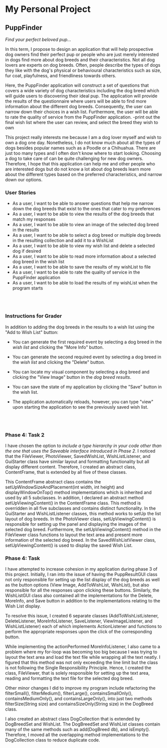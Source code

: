 # My Personal Project

## PuppFinder

*Find your perfect beloved pup...*

In this term, I propose to design an application that will help prospective dog owners 
find their perfect pup or people who are just merely interested in dogs find more about 
dog breeds and their characteristics. Not all dog lovers are experts on dog breeds. 
Often, people describe the types of dogs they like with the dog's physical or 
behavioural characteristics such as size, fur coat, playfulness, and friendliness towards others. 

Here, the PuppFinder application will construct a set of questions that covers a wide variety of dog characteristics 
including the dog breed which will guide users to discovering their ideal pup. The application 
will provide the results of the questionnaire where users will be able to find more information
about the different dog breeds. Consequently, the user can narrow down their choices in a wish list.
Furthermore, the user will be able to rate the quality of service from the PuppFinder application.
-print out the final wish list where the user can review, and select the breed they wish to own

This project really interests me because I am a dog lover myself and wish to own a dog 
one day. Nonetheless, I do not know much about all the types of dogs besides popular
names such as a Poodle or a Chihuahua. There are just too many types and I often don't know where 
to start looking. Choosing a dog to take care of can be quite challenging for new dog owners.
Therefore, I hope that this application can help me and other people who are interested dogs but do not know a lot about dog breeds learn more about the different types based on the
preferred characteristics, and narrow down our options.  


<h3>User Stories</h3>

- As a user, I want to be able to answer questions that help me narrow down the dog breeds that exist to the ones that cater to my preferences
- As a user, I want to be able to view the results of the dog breeds that match my responses
- As a user, I want to be able to view an image of the selected dog breed in the results
- As a user, I want to be able to select a dog breed or multiple dog breeds in the resulting collection and add it to a WishList
- As a user, I want to be able to view my wish list and delete a selected dog if desired
- As a user, I want to be able to read more information about a selected dog breed in the wish list
- As a user, I want to be able to save the results of my wishList to file
- As a user, I want to be able to rate the quality of service in the PuppFinder application
- As a user, I want to be able to load the results of my wishList when the program starts

<br>
<br>

<h3> Instructions for Grader </h3>

In addition to adding the dog breeds in the results to a wish list using the "Add to Wish List" button:

- You can generate the first required event by selecting a dog breed in the *wish list* and clicking the "More Info" button.

- You can generate the second required event by selecting a dog breed in the *wish list* and clicking the "Delete" button.

- You can locate my visual component by selecting a dog breed and clicking the "View Image" button in the *dog breed results*.

- You can save the state of my application by clicking the "Save" button in the wish list. 

- The application automatically reloads, however, you can type "view" upon starting the application to see the previously saved 
wish list.

<br>
<br>

<h3> Phase 4: Task 2 </h3>

I have chosen the option to *include a type hierarchy in your code other than the one that uses the Saveable interface
introduced in Phase 2*. I noticed that the FileViewer, PhotoViewer, SavedWishList, WishListListener, and GuiStarter class 
have similar layout and formatting functionality but all display different content. Therefore, I created an abstract class, 
ContentFrame, that is extended by all five of these classes.

This ContentFrame abstract class contains the  setUpWindowSizeAndPlacement(int width, int height) and displayWindowOnTop() method 
implementations which is inherited and used by all 5 subclasses. In addition, I declared an abstract method setUpViewingContent() 
in the ContentFrame class. This method is overridden in all five subclasses and contains distinct functionality. In the GuiStarter
and WishListListener classes, this method works to setUp the list layout of dog breeds. In the PhotoViewer class, 
setUpViewingContent() is responsible for setting up the panel and displaying the images of the selected dog breed. 
Furthermore, the setUpViewingContent() method in the FileViewer class functions to layout the text area and present more information of the selected dog breed. In the SavedWishListViewer class, 
setUpViewingContent() is used to display the saved Wish List. 


<h3> Phase 4: Task  </h3>
I have attempted to increase cohesion in my application during phase 3 of this project. Initially, I ran into the issue
of having the PuppResultGUI class not only responsible for setting up the list display of the dog breeds as well as the 
button options (View Image, AddToWishList, WishList), but also responsible for all the responses upon clicking these buttons.
Similarly, the WishListGUI class also contained all the implementations for the Delete, MoreInfo, and Save button in addition to 
the implementations relating to the Wish List display. 

To resolve this issue, I created 6 separate classes (AddToWishListListener, DeleteListener, MoreInfoListener, SaveListener,
ViewImageListener, and WishListListener) each of which implements ActionListener and functions to perform the 
appropriate responses upon the click of the corresponding button. 

While implementing the actionPerformed MoreInfoListener, I also came to a problem where my for-loop was becoming too big
because I was trying to layout the text area and load the text file while wrapping all the text neatly. I figured that this
method was not only exceeding the line limit but the class is not following the Single Responsibility Principle. Hence, 
I created the class, FileViewer, that is solely responsible for setting up the text area, reading and formatting the text file for 
the selected dog breed. 

Other minor changes I did to improve my program include refactoring the filterSmall(), filterMedium(), filterLarge(), 
containsSmallOnly(), containsMediumOnly(), and containsLargeOnly(), into just two methods filterSize(String size) and 
containsSizeOnly(String size) in the DogBreed class. 

I also created an abstract class DogCollection that is extended by DogBreedSet and WishList. The DogBreedSet and WishList 
classes contain many of the same methods such as add(DogBreed db), and isEmpty(). Therefore, I moved all the overlapping
method implementations to the DogCollection class to reduce duplicate code. 


 





